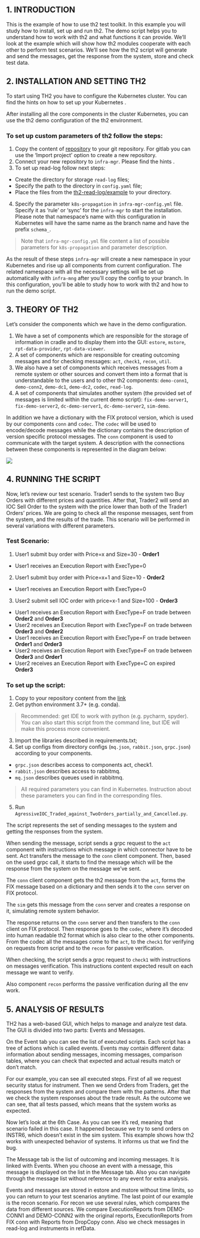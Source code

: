 ## 1. INTRODUCTION
This is the example of how to use th2 test toolkit. In this example you will study how to install, set up and run th2. The demo script helps you to understand how to work with th2 and what functions it can provide. 
We’ll look at the example which will show how th2 modules cooperate with each other to perform test scenarios. We’ll see how the th2 script will generate and send the messages, get the response from the system, store and check test data.

## 2. INSTALLATION AND SETTING TH2
To start using TH2 you have to configure the Kubernetes cluster. You can find the hints on how to set up your Kubernetes <here>. 

After installing all the core components in the cluster Kubernetes, you can use the th2 demo configuration of the th2 environment.  

### To set up custom parameters of th2 follow the steps:

1. Copy the content of [repository](https://github.com/th2-net/th2-infra-demo-configuration) to your git repository. For gitlab you can use the ‘Import project’ option to create a new repository.
2. Connect your new repository to `infra-mgr`. Please find the hints <here>.
3. To set up read-log follow next steps:
* Create the directory for storage `read-log` files;
* Specify the path to the directory in `config.yaml` file;
* Place the files from the [th2-read-log/example](https://github.com/th2-net/th2-read-log/tree/master/examples) to your directory.
4. Specify the parameter `k8s-propagation` in `infra-mgr-config.yml` file. Specify it as ‘rule’ or ‘sync’ for the `infra-mgr` to start the installation. Please note that namespace’s name with this configuration in Kubernetes will have the same name as the branch name and have the prefix `schema_`. 
> Note that `infra-mgr-config.yml` file content a list of possible parameters for `k8s-propagation` and parameter description.

As the result of these steps `infra-mgr` will create a new namespace in your Kubernetes and rise up all components from current configuration. The related namespace with all the necessary settings will be set up automatically with `infra-mng` after you’ll copy the config to your branch. In this configuration, you’ll be able to study how to work with th2 and how to run the demo script. 

## 3. THEORY OF TH2
Let’s consider the components which we have in the demo configuration. 
1. We have a set of components which are responsible for the storage of information in cradle and to display them into the GUI: `estore`, `mstore`, `rpt-data-provider`, `rpt-data-viewer`.
2. A set of components which are responsible for creating outcoming messages and for checking messages: `act`, `check1`, `recon`, `util`.
3. We also have a set of components which receives messages from a remote system or other sources and convert them into a format that is understandable to the users and to other th2 components: `demo-conn1`, `demo-conn2`, `demo-dc1`, `demo-dc2`, `codec`, `read-log`.
4. A set of components that simulates another system (the provided set of messages is limited within the current demo script): `fix-demo-server1`, `fix-demo-server2`, `dc-demo-server1`, `dc-demo-server2`, `sim-demo`.

In addition we have a dictionary with the FIX protocol version, which is used by our components `conn` and `codec`. The `codec` will be used to encode/decode messages while the dictionary contains the description of version specific protocol messages. The `conn` component is used to communicate with the target system. A description with the connections between these components is represented in the diagram below:

![](https://raw.githubusercontent.com/th2-net/th2-infra-demo-configuration/master/schema.png)

## 4. RUNNING THE SCRIPT

Now, let’s review our test scenario. Trader1 sends to the system two Buy Orders with different prices and quantities. After that, Trader2 will send an IOC Sell Order to the system with the price lower than both of the Trader1 Orders’ prices. We are going to check all the response messages, sent from the system, and the results of the trade. This scenario will be performed in several variations with different parameters.

### Test Scenario:
1. User1 submit buy order with Price=x and Size=30 - **Order1**
* User1 receives an Execution Report with ExecType=0
2. User1 submit buy order with Price=x+1 and Size=10 - **Order2**
* User1 receives an Execution Report with ExecType=0
3. User2 submit sell IOC order with price=x-1 and Size=100 - **Order3**
* User1 receives an Execution Report with ExecType=F on trade between **Order2** and **Order3**
* User2 receives an Execution Report with ExecType=F on trade between **Order3** and **Order2**
* User1 receives an Execution Report with ExecType=F on trade between **Order1** and **Order3**
* User2 receives an Execution Report with ExecType=F on trade between **Order3** and **Order1**
* User2 receives an Execution Report with ExecType=C on expired **Order3**

### To set up the script:
1. Copy to your repository content from the [link](https://github.com/th2-net/th2-demo-script)
2. Get python environment 3.7+ (e.g. conda).
> Recommended: get IDE to work with python (e.g. pycharm, spyder). You can also start this script from the command line, but IDE will make this process more convenient.
3. Import the libraries described in requirements.txt;
4. Set up configs from directory configs (`mq.json`, `rabbit.json`, `grpc.json`) according to your components. 
* `grpc.json` describes access to components act, check1.
* `rabbit.json` describes access to rabbitmq.
* `mq.json` describes queues used in rabbitmq.
> All required parameters you can find in Kubernetes. Instruction about these parameters you can find in the corresponding files.
5. Run `AgressiveIOC_Traded_against_TwoOrders_partially_and_Cancelled.py`.

The script represents the set of sending messages to the system and getting the responses from the system.

When sending the message, script sends a grpc request to the `act` component with instructions which message in which connector have to be sent. Act transfers the message to the `conn` client component. Then, based on the used grpc call, it starts to find the message which will be the response from the system on the message we’ve sent.

The `conn` client component gets the th2 message from the `act`, forms the FIX message based on a dictionary and then sends it to the `conn` server on FIX protocol. 

The `sim` gets this message from the `conn` server and creates a response on it, simulating remote system behavior. 

The response returns on the `conn` server and then transfers to the `conn` client on FIX protocol. Then response goes to the `codec`, where it’s decoded into human readable th2 format which is also clear to the other components.
From the codec all the messages come to the `act`, to the `check1` for verifying on requests from script and to the `recon` for passive verification.

When checking, the script sends a grpc request to `check1` with instructions on messages verification. This instructions content expected result on each message we want to verify. 

Also component `recon` performs the passive verification during all the env work.

## 5. ANALYSIS OF RESULTS

TH2 has a web-based GUI, which helps to manage and analyze test data. The GUI is divided into two parts: Events and Messages.

On the Event tab you can see the list of executed scripts. Each script has a tree of actions which is called events. Events may contain different data: information about sending messages, incoming messages, comparison tables, where you can check that expected and actual results match or don’t match. 

For our example, you can see all executed steps. First of all we request security status for instrument. Then we send Orders from Traders, get the responses from the system and compare them with the patterns. After that we check the system responses about the trade result. As the outcome we can see, that all tests passed, which means that the system works as expected.

Now let’s look at the 6th Case. As you can see it’s red, meaning that scenario failed in this case. It happened because we try to send orders on INSTR6, which doesn’t exist in the sim system. This example shows how th2 works with unexpected behavior of systems. It informs us that we find the bug.

The Message tab is the list of outcoming and incoming messages. It is linked with Events. When you choose an event with a message, this message is displayed on the list in the Message tab. Also you can navigate through the message list without reference to any event for extra analysis. 

Events and messages are stored in estore and mstore without time limits, so you can return to your test scenarios anytime. 
The last point of our example is the recon scenario. For recon we use several rules, which compares the data from different sources. We compare ExecutionReports from DEMO-CONN1 and DEMO-CONN2 with the original reports, ExecutionReports from FIX conn with Reports from DropCopy conn. Also we check messages in read-log and instruments in refData.


